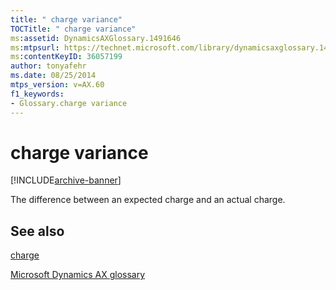 ```yaml
---
title: " charge variance"
TOCTitle: " charge variance"
ms:assetid: DynamicsAXGlossary.1491646
ms:mtpsurl: https://technet.microsoft.com/library/dynamicsaxglossary.1491646(v=AX.60)
ms:contentKeyID: 36057199
author: tonyafehr
ms.date: 08/25/2014
mtps_version: v=AX.60
f1_keywords:
- Glossary.charge variance
---
```


# charge variance


[!INCLUDE[archive-banner](includes/archive-banner.md)]

The difference between an expected charge and an actual charge.

## See also

[charge](charge.md)

[Microsoft Dynamics AX glossary](glossary/microsoft-dynamics-ax-glossary.md)

  


